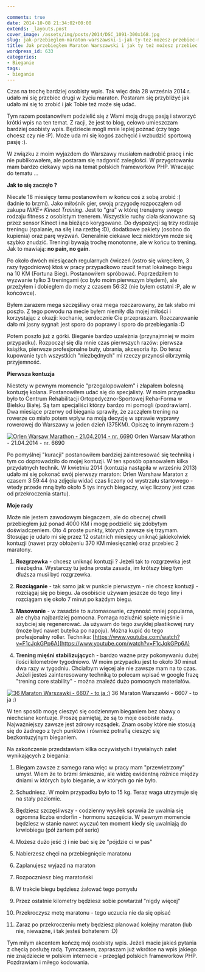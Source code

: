 ```yaml
---

comments: true
date: 2014-10-08 21:34:02+00:00
extends: _layouts.post
cover_image: /assets/img/posts/2014/DSC_1091-300x168.jpg
slug: jak-przebieglem-maraton-warszawski-i-jak-ty-tez-mozesz-przebiec-maraton
title: Jak przebiegłem Maraton Warszawski i jak ty też możesz przebiec maraton ?
wordpress_id: 633
categories:
- Bieganie
tags:
- bieganie
---
```


Czas na trochę bardziej osobisty wpis. Tak więc dnia 28 września 2014 r. udało mi się przebiec drugi w życiu maraton. Postaram się przybliżyć jak udało mi się to zrobić i jak Tobie też może się udać.<!-- more -->

Tym razem postanowiłem podzielić się z Wami moją drugą pasją i stworzyć krótki wpis na ten temat. Z racji, że jest to blog, celowo umieszczam bardziej osobisty wpis. Będziecie mogli mnie lepiej poznać (czy tego chcesz czy nie :P). Może uda mi się kogoś zachęcić i wzbudzić sportową pasję :).

W związku z moim wyjazdem do Warszawy musiałem nadrobić pracę i nic nie publikowałem, ale postaram się nadgonić zaległości. W przygotowaniu mam bardzo ciekawy wpis na temat polskich frameworków PHP. Wracając do tematu ...

**Jak to się zaczęło ?**

Niecałe 18 miesięcy temu postanowiłem w końcu coś z sobą zrobić :) (ładnie to brzmi). Jako miłośnik gier, swoją przygodę rozpocząłem od zakupu _NIKE+ Kinect Training_. Jest to "gra" w której trenujemy swego rodzaju fitness z osobistym trenerem. Wszystkie ruchy ciała skanowane są przez sensor Kinect i na bieżąco korygowane. Do dyspozycji są trzy rodzaje treningu (spalanie, na siłę i na rzeźbę :D), dodatkowe pakiety (osobno do kupienia) oraz parę wyzwań. Generalnie ciekawe lecz niektórym może się szybko znudzić. Treningi bywają trochę monotonne, ale w końcu to trening. Jak to mawiają: **no pain, no gain**.

Po około dwóch miesiącach regularnych ćwiczeń (ostro się wkręciłem, 3 razy tygodniowo) ktoś w pracy przypadkowo rzucił temat lokalnego biegu na 10 KM (Fortuna Bieg). Postanowiłem spróbować. Poprzedziłem to wyzwanie tylko 3 treningami (co było moim pierwszym błędem), ale przeżyłem i dobiegłem do mety z czasem 56:32 (nie byłem ostatni :P, ale w końcówce).

Byłem zarazem mega szczęśliwy oraz mega rozczarowany, że tak słabo mi poszło. Z tego powodu na mecie byłem niemiły dla mojej miłości i korzystając z okazji: kochanie, serdecznie Cie przepraszam. Rozczarowanie dało mi jasny sygnał: jest sporo do poprawy i sporo do przebiegania :D

Potem poszło już z górki. Bieganie bardzo uzależnia (przynajmniej w moim przypadku). Rozpoczął się dla mnie czas pierwszych razów: pierwsza książka, pierwsze profesjonalne buty, ubrania, akcesoria itp. Do teraz kupowanie tych wszystkich "niezbędnych" mi rzeczy przynosi olbrzymią przyjemność.

**Pierwsza kontuzja**

Niestety w pewnym momencie "przegalopowałem" i złapałem bolesną kontuzję kolana. Postanowiłem udać się do specjalisty. W moim przypadku było to Centrum Rehabilitacji Ortopedyczno-Sportowej Reha-Forma w Bielsku Białej. Są tam specjaliści którzy bardzo mi pomogli (pozdrawiam). Dwa miesiące przerwy od biegania sprawiły, że zacząłem trening na rowerze co miało potem wpływ na moją decyzję w sprawie wyprawy rowerowej do Warszawy w jeden dzień (375KM). Opiszę to innym razem :)

[![Orlen Warsaw Marathon - 21.04.2014 - nr. 6690](/assets/img/posts/2014/orlen-mor14_01_pbr_11-mor14_01_pbr_20140413_133259.jpg)](/assets/img/posts/2014/orlen-mor14_01_pbr_11-mor14_01_pbr_20140413_133259.jpg) Orlen Warsaw Marathon - 21.04.2014 - nr. 6690

Po pomyślnej "kuracji" postanowiłem bardziej zainteresować się techniką i tym co doprowadziło do mojej kontuzji. W ten sposób opanowałem kilka przydatnych technik. W kwietniu 2014 (kontuzja nastąpiła w wrześniu 2013) udało mi się pokonać swój pierwszy maraton: Orlen Warshaw Maraton z czasem 3:59:44 (na zdjęciu widać czas liczony od wystrzału startowego - wtedy przede mną było około 5 tys innych biegaczy, więc liczony jest czas od przekroczenia startu).

**Moje rady**

Może nie jestem zawodowym biegaczem, ale do obecnej chwili przebiegłem już ponad 4000 KM i mogę podzielić się zdobytym doświadczeniem. Oto 4 proste punkty, których zawsze się trzymam. Stosując je udało mi się przez 12 ostatnich miesięcy uniknąć jakiekolwiek kontuzji (nawet przy obłożeniu 370 KM miesięcznie) oraz przebiec 2 maratony.



	
  1. **Rozgrzewka** - chcesz uniknąć kontuzji ? Jeżeli tak to rozgrzewka jest niezbędna. Wystarczy tu jedna prosta zasada, im krótszy bieg tym dłuższa musi być rozgrzewka.

	
  2. **Rozciąganie** - tak samo jak w punkcie pierwszym - nie chcesz kontuzji - rozciągaj się po biegu. Ja osobiście używam jeszcze do tego liny i rozciągam się około 7 minut po każdym biegu.

	
  3. **Masowanie** - w zasadzie to automasownie, czynność mniej popularna, ale chyba najbardziej pomocna. Pomaga rozluźnić spięte mięśnie i szybciej się regenerować. Ja używam do tego zwykłej plastikowej rury (może być nawet butelka po napoju). Można kupić do tego profesjonalny roller. Technika: [https://www.youtube.com/watch?v=F1cJqkGPp6A](https://www.youtube.com/watch?v=F1cJqkGPp6A)

	
  4. **Trening mięśni stabilizującyc**h - bardzo ważne przy pokonywaniu dużej ilości kilometrów tygodniowo. W moim przypadku jest to około 30 minut dwa razy w tygodniu. Chciałbym więcej ale nie zawsze mam na to czas. Jeżeli jesteś zainteresowany techniką to polecam wpisać w google frazę "trening core stability" - można znaleźć dużo pomocnych materiałów.


[![36 Maraton Warszawki - 6607 - to ja :)](/assets/img/posts/2014/mwa14_02_rzs_20140928_082850.jpg)](/assets/img/posts/2014/mwa14_02_rzs_20140928_082850.jpg) 36 Maraton Warszawki - 6607 - to ja :)

W ten sposób mogę cieszyć się codziennym bieganiem bez obawy o niechciane kontuzje. Proszę pamiętaj, że są to moje osobiste rady. Najważniejszy zawsze jest zdrowy rozsądek. Znam osoby które nie stosują się do żadnego z tych punktów i również potrafią cieszyć się bezkontuzyjnym bieganiem.

Na zakończenie przedstawiam kilka oczywistych i trywialnych zalet wynikających z biegania:



	
  1. Biegam zawsze z samego rana więc w pracy mam "przewietrzony" umysł. Wiem że to brzmi śmiesznie, ale widzę ewidentną różnice między dniami w których było bieganie, a w których go nie było.

	
  2. Schudniesz. W moim przypadku było to 15 kg. Teraz waga utrzymuje się na stały poziomie.

	
  3. Będziesz szczęśliwszy - codzienny wysiłek sprawia że uwalnia się ogromna liczba endorfin - hormonu szczęścia. W pewnym momencie będziesz w stanie nawet wyczuć ten moment kiedy się uwalniają do krwiobiegu (pół żartem pół serio)

	
  4. Możesz dużo jeść :) i nie bać się że "pójdzie ci w pas"

	
  5. Nabierzesz chęci na przebiegnięcie maratonu

	
  6. Zaplanujesz wyjazd na maraton

	
  7. Rozpoczniesz bieg maratoński

	
  8. W trakcie biegu będziesz żałować tego pomysłu

	
  9. Przez ostatnie kilometry będziesz sobie powtarzał "nigdy więcej"

	
  10. Przekroczysz metę maratonu - tego uczucia nie da się opisać

	
  11. Zaraz po przekroczeniu mety będziesz planować kolejny maraton (lub nie, nieważne, i tak jesteś bohaterem :D)


Tym miłym akcentem kończę mój osobisty wpis. Jeżeli macie jakieś pytania z chęcią posłużę radą. Tymczasem, zapraszam już wkrótce na wpis jakiego nie znajdziecie w polskim internecie - przegląd polskich frameworków PHP. Pozdrawiam i miłego kodowania.
